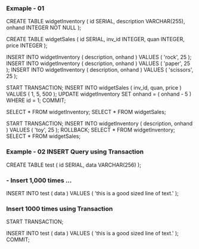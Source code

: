 ### Exmaple - 01

CREATE TABLE widgetInventory (
    id SERIAL,
    description VARCHAR(255),
    onhand INTEGER NOT NULL
);

CREATE TABLE widgetSales (
    id SERIAL,
    inv_id INTEGER,
    quan INTEGER,
    price INTEGER
);

INSERT INTO widgetInventory ( description, onhand ) VALUES  ( 'rock', 25 );
INSERT INTO widgetInventory ( description, onhand ) VALUES  ( 'paper', 25 );
INSERT INTO widgetInventory ( description, onhand ) VALUES  ( 'scissors', 25 );


START TRANSACTION;
INSERT INTO widgetSales ( inv_id, quan, price ) VALUES ( 1, 5, 500 );
UPDATE widgetInventory SET onhand = ( onhand - 5 ) WHERE id = 1;
COMMIT;

SELECT * FROM widgetInventory;
SELECT * FROM widgetSales;

START TRANSACTION;
INSERT INTO widgetInventory ( description, onhand ) VALUES ( 'toy', 25 );
ROLLBACK;
SELECT * FROM widgetInventory;
SELECT * FROM widgetSales;


### Example - 02 INSERT Query using Transaction

CREATE TABLE test (
    id SERIAL,
    data VARCHAR(256)
);

### - Insert 1,000 times ...
INSERT INTO test ( data ) VALUES ( 'this is a good sized line of text.' );


###  Insert 1000 times using Transaction
START TRANSACTION;

INSERT INTO test ( data ) VALUES ( 'this is a good sized line of text.' );
COMMIT;
